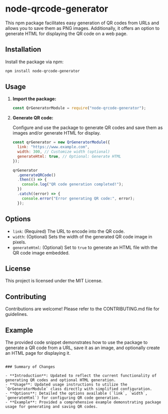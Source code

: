 # node-qrcode-generator

This npm package facilitates easy generation of QR codes from URLs and allows you to save them as PNG images. Additionally, it offers an option to generate HTML for displaying the QR code on a web page.

## Installation

Install the package via npm:

```bash
npm install node-qrcode-generator
```

## Usage

1. **Import the package:**

   ```javascript
   const QrGeneratorModule = require("node-qrcode-generator");
   ```

2. **Generate QR code:**

   Configure and use the package to generate QR codes and save them as images and/or generate HTML for display.

   ```javascript
   const qrGenerator = new QrGeneratorModule({
     link: "https://www.example.com",
     width: 300, // Customize width (optional)
     generateHtml: true, // Optional: Generate HTML
   });

   qrGenerator
     .generateQRCode()
     .then(() => {
       console.log("QR code generation completed!");
     })
     .catch((error) => {
       console.error("Error generating QR code:", error);
     });
   ```

## Options

- `link`: (Required) The URL to encode into the QR code.
- `width`: (Optional) Sets the width of the generated QR code image in pixels.
- `generateHtml`: (Optional) Set to `true` to generate an HTML file with the QR code image embedded.

## License

This project is licensed under the MIT License.

## Contributing

Contributions are welcome! Please refer to the CONTRIBUTING.md file for guidelines.

## Example

The provided code snippet demonstrates how to use the package to generate a QR code from a URL, save it as an image, and optionally create an HTML page for displaying it.

```

### Summary of Changes

- **Introduction**: Updated to reflect the current functionality of generating QR codes and optional HTML generation.
- **Usage**: Updated usage instructions to utilize the `QrGeneratorModule` class directly with simplified configuration.
- **Options**: Detailed the options available (`link`, `width`, `generateHtml`) for configuring QR code generation.
- **Example**: Provided a comprehensive example demonstrating package usage for generating and saving QR codes.

```
